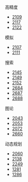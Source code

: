 高精度

* [2109](https://www.luogu.org/problemnew/solution/P1018)
* [2117](https://www.luogu.org/problemnew/solution/P1037)
* [2122](https://www.luogu.org/problem/P1045)

模拟

* [2107](https://www.luogu.org/problem/P1022)
* [2111](https://www.luogu.org/problemnew/solution/P1028) 

搜索

* [2145](https://www.luogu.org/problemnew/solution/P1013)
* [2149](https://www.luogu.org/problemnew/solution/P1021) 
* [2152](https://www.luogu.org/problemnew/solution/P1019)
* [2684](https://www.luogu.org/problemnew/solution/P2329)
* [2687](https://www.luogu.org/problemnew/solution/P2324)
* [2688]((https://www.luogu.org/problemnew/solution/P2325))

图论

* [2043](https://www.luogu.org/problemnew/solution/P3953)
* [2053](https://www.luogu.org/problemnew/solution/P5022) 
* [2072](https://www.luogu.org/problemnew/solution/P1078)
* [2660](https://www.luogu.org/problem/P4162)

动态规划

* [2060](https://wenku.baidu.com/view/c8538321dd36a32d737581e9.html)
* [2138](https://www.luogu.org/problemnew/solution/P1096)
* [2249](https://www.luogu.org/problemnew/solution/P3724)
* [1281](https://blog.csdn.net/dd_lucky/article/details/58596256) 
* [1286](https://blog.csdn.net/qq_31964727/article/details/82315510#2.%E6%80%9D%E8%B7%AF)




